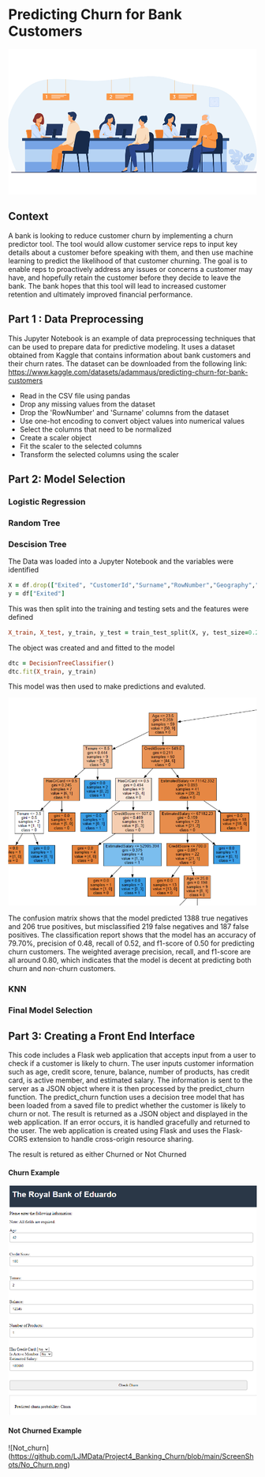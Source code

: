 # Predicting Churn for Bank Customers
![Banking_image](https://github.com/LJMData/Project4_Banking_Churn/raw/main/ScreenShots/Banking_Image.png)


## Context
A bank is looking to reduce customer churn by implementing a churn predictor tool. The tool would allow customer service reps to input key details about a customer before speaking with them, and then use machine learning to predict the likelihood of that customer churning. The goal is to enable reps to proactively address any issues or concerns a customer may have, and hopefully retain the customer before they decide to leave the bank. The bank hopes that this tool will lead to increased customer retention and ultimately improved financial performance.


## Part 1 : Data Preprocessing
This Jupyter Notebook is an example of data preprocessing techniques that can be used to prepare data for predictive modeling. It uses a dataset obtained from Kaggle that contains information about bank customers and their churn rates. The dataset can be downloaded from the following link: https://www.kaggle.com/datasets/adammaus/predicting-churn-for-bank-customers

- Read in the CSV file using pandas
- Drop any missing values from the dataset
- Drop the 'RowNumber' and 'Surname' columns from the dataset
- Use one-hot encoding to convert object values into numerical values
- Select the columns that need to be normalized
- Create a scaler object
- Fit the scaler to the selected columns
- Transform the selected columns using the scaler

## Part 2: Model Selection 

### Logistic Regression

### Random Tree

### Descision Tree
The Data was loaded into a Jupyter Notebook and the variables were identified 

```ruby
X = df.drop(["Exited", "CustomerId","Surname","RowNumber","Geography","Gender"], axis=1)
y = df["Exited"]
```
This was then split into the training and testing sets and the features were defined

```ruby
X_train, X_test, y_train, y_test = train_test_split(X, y, test_size=0.2, random_state=42)
```
The object was created and and fitted to the model

```ruby
dtc = DecisionTreeClassifier()
dtc.fit(X_train, y_train)
```
This model was then used to make predictions and evaluted.

![DTC_Example](https://github.com/LJMData/Project4_Banking_Churn/blob/main/ScreenShots/Descision_tree_example.png)


The confusion matrix shows that the model predicted 1388 true negatives and 206 true positives, but misclassified 219 false negatives and 187 false positives. The classification report shows that the model has an accuracy of 79.70%, precision of 0.48, recall of 0.52, and f1-score of 0.50 for predicting churn customers. The weighted average precision, recall, and f1-score are all around 0.80, which indicates that the model is decent at predicting both churn and non-churn customers.

### KNN

### Final Model Selection 

## Part 3: Creating a Front End Interface 
This code includes a Flask web application that accepts input from a user to check if a customer is likely to churn. The user inputs customer information such as age, credit score, tenure, balance, number of products, has credit card, is active member, and estimated salary. The information is sent to the server as a JSON object where it is then processed by the predict_churn function. The predict_churn function uses a decision tree model that has been loaded from a saved file to predict whether the customer is likely to churn or not. The result is returned as a JSON object and displayed in the web application. If an error occurs, it is handled gracefully and returned to the user. The web application is created using Flask and uses the Flask-CORS extension to handle cross-origin resource sharing. 

The result is retured as either Churned or Not Churned 

#### Churn Example 
![Churn](https://github.com/LJMData/Project4_Banking_Churn/blob/main/ScreenShots/Churn.png)

#### Not Churned Example 
![Not_churn] (https://github.com/LJMData/Project4_Banking_Churn/blob/main/ScreenShots/No_Churn.png)


